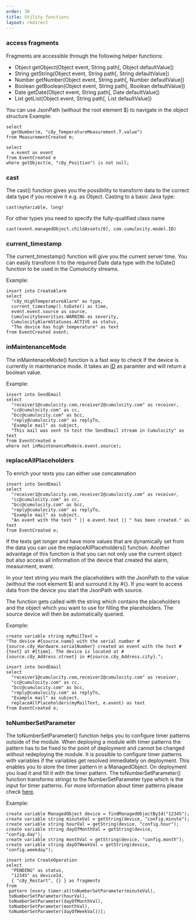 ```yaml
---
order: 30
title: Utility functions
layout: redirect
---
```


### access fragments

Fragments are accessible through the following helper functions:

-   Object getObject(Object event, String path[, Object defaultValue])
-   String getString(Object event, String path[, String defaultValue])
-   Number getNumber(Object event, String path[, Number defaultValue])
-   Boolean getBoolean(Object event, String path[, Boolean defaultValue])
-   Date getDate(Object event, String path[, Date defaultValue])
-   List getList(Object event, String path[, List defaultValue])

You can use JsonPath (without the root element $) to navigate in the object structure
Example:

    select
      getNumber(m, "c8y_TemperatureMeasurement.T.value")
    from MeasurementCreated m;

    select
      e.event as event
    from EventCreated e
    where getObject(e, "c8y_Position") is not null;

### cast

The cast() function gives you the possibility to transform data to the correct data type if you receive it e.g. as Object.
Casting to a basic Java type:

    cast(myVariable, long)

For other types you need to specify the fully-qualified class name

    cast(event.managedObject.childAssets[0], com.cumulocity.model.ID)

### current_timestamp

The current_timestamp() function will give you the current server time. You can easily transform it to the required Date data type with the toDate() function to be used in the Cumulocity streams.

Example:

    insert into CreateAlarm
    select
      "c8y_HighTemperatureAlarm" as type,
      current_timestamp().toDate() as time,
      event.event.source as source,
      CumulocitySeverities.WARNING as severity,
      CumulocityAlarmStatuses.ACTIVE as status,
      "The device has high temperature" as text
    from EventCreated event;

### inMaintenanceMode

The inMaintenaceMode() function is a fast way to check if the device is currently in maintenance mode. It takes an [ID](/guides/event-language/data-model#id) as paramter and will return a boolean value.

Example:

    insert into SendEmail
    select
      "receiver1@cumulocity.com,receiver2@cumulocity.com" as receiver,
      "cc@cumulocity.com" as cc,
      "bcc@cumulocity.com" as bcc,
      "reply@cumulocity.com" as replyTo,
      "Example mail" as subject,
      "This mail was sent to test the SendEmail stream in Cumulocity" as text
    from EventCreated e
    where not inMaintenanceMode(e.event.source);

### replaceAllPlaceholders

To enrich your texts you can either use concatenation

    insert into SendEmail
    select
      "receiver1@cumulocity.com,receiver2@cumulocity.com" as receiver,
      "cc@cumulocity.com" as cc,
      "bcc@cumulocity.com" as bcc,
      "reply@cumulocity.com" as replyTo,
      "Example mail" as subject,
      "An event with the text " || e.event.text || " has been created." as text
    from EventCreated e;

If the texts get longer and have more values that are dynamically set from the data you can use the replaceAllPlaceholders() function.
Another advantage of this function is that you can not only use the current object but also access all information of the device that created the alarm, measurment, event.

In your text string you mark the placeholders with the JsonPath to the value (without the root element $) and surround it by #{}. If you want to access data from the device you start the JsonPath with source.

The function gets called with the string which contains the placeholders and the object which you want to use for filling the placeholders. The source device will then be automatically queried.

Example:

    create variable string myMailText =
    "The device #{source.name} with the serial number #{source.c8y_Hardware.serialNumber} created an event with the text #{text} at #{time}. The device is located at #{source.c8y_Address.street} in #{source.c8y_Address.city}.";

    insert into SendEmail
    select
      "receiver1@cumulocity.com,receiver2@cumulocity.com" as receiver,
      "cc@cumulocity.com" as cc,
      "bcc@cumulocity.com" as bcc,
      "reply@cumulocity.com" as replyTo,
      "Example mail" as subject,
      replaceAllPlaceholders(myMailText, e.event) as text
    from EventCreated e;

### toNumberSetParameter

The toNumberSetParameter() function helps you to configure timer patterns outside of the module. When deploying a module with timer patterns the pattern has to be fixed to the point of deployment and cannot be changed without redeploying the module.
It is possible to configure timer patterns with variables if the variables get resolved immediately on deployment. This enables you to store the timer pattern in a ManagedObject. On deployment you load it and fill it with the timer pattern.
The toNumberSetParameter() function transforms strings to the NumberSetParameter type which is the input for timer patterns.
For more information about timer patterns please check [here](/guides/event-language/advanced).

Example:

    create variable ManagedObject device = findManagedObjectById("12345");
    create variable string minuteVal = getString(device, "config.minute");
    create variable string hourVal = getString(device, "config.hour");
    create variable string dayOfMonthVal = getString(device, "config.day");
    create variable string monthVal = getString(device, "config.month");
    create variable string dayOfWeekVal = getString(device, "config.weekday");

    insert into CreateOperation
    select
      "PENDING" as status,
      "12345" as deviceId,
      { "c8y_Restart", {} } as fragments
    from
     pattern [every timer:at(toNumberSetParameter(minuteVal),
     toNumberSetParameter(hourVal),
     toNumberSetParameter(dayOfMonthVal),
     toNumberSetParameter(monthVal),
     toNumberSetParameter(dayOfWeekVal))];
